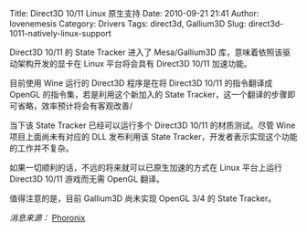 Title: Direct3D 10/11 Linux 原生支持
Date: 2010-09-21 21:41
Author: lovenemesis
Category: Drivers
Tags: direct3d, Gallium3D
Slug: direct3d-1011-natively-linux-support

Direct3D 10/11 的 State Tracker 进入了 Mesa/Gallium3D
库，意味着依照该驱动架构开发的显卡在 Linux 平台将会具有 Direct3D 10/11
加速功能。

目前使用 Wine 运行的 Direct3D 程序是在将 Direct3D 10/11 的指令翻译成
OpenGL 的指令集，若是利用这个新加入的 State
Tracker，这一个翻译的步骤即可省略，效率预计将会有客观改善/

当下该 State Tracker 已经可以运行多个 Direct3D 10/11 的材质测试。尽管
Wine 项目上面尚未有对应的 DLL 发布利用该 State
Tracker，开发者表示实现这个功能的工作并不复杂。

如果一切顺利的话，不远的将来就可以已原生加速的方式在 Linux 平台上运行
Direct3D 10/11 游戏而无需 OpenGL 翻译。

值得注意的是，目前 Gallium3D 尚未实现 OpenGL 3/4 的 State Tracker。

*消息来源：*
[Phoronix](http://www.phoronix.com/scan.php?page=article&item=mesa_gallium3d_d3d11&num=1)
